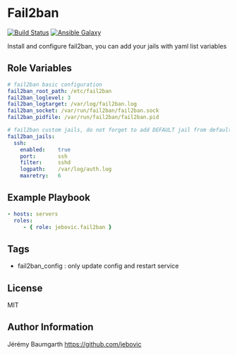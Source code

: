 Fail2ban
=========

[![Build Status](https://travis-ci.org/jebovic/ansible-fail2ban.svg?branch=master)](https://travis-ci.org/jebovic/ansible-fail2ban) [![Ansible Galaxy](https://img.shields.io/badge/galaxy-jebovic.fail2ban-blue.svg?style=flat)](https://galaxy.ansible.com/jebovic/fail2ban)

Install and configure fail2ban, you can add your jails with yaml list variables

Role Variables
--------------

```yaml
# fail2ban basic configuration
fail2ban_root_path: /etc/fail2ban
fail2ban_loglevel: 3
fail2ban_logtarget: /var/log/fail2ban.log
fail2ban_socket: /var/run/fail2ban/fail2ban.sock
fail2ban_pidfile: /var/run/fail2ban/fail2ban.pid

# fail2ban custom jails, do not forget to add DEFAULT jail from defaults/main.yml
fail2ban_jails:
  ssh:
    enabled:    true
    port:       ssh
    filter:     sshd
    logpath:    /var/log/auth.log
    maxretry:   6
```

Example Playbook
----------------

```yaml
- hosts: servers
  roles:
     - { role: jebovic.fail2ban }
```

Tags
----

* fail2ban_config : only update config and restart service

License
-------

MIT

Author Information
------------------

Jérémy Baumgarth https://github.com/jebovic
